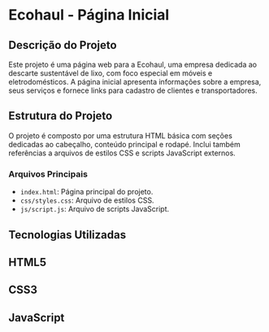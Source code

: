 # Ecohaul - Página Inicial

## Descrição do Projeto

Este projeto é uma página web para a Ecohaul, uma empresa dedicada ao descarte sustentável de lixo, com foco especial em móveis e eletrodomésticos. A página inicial apresenta informações sobre a empresa, seus serviços e fornece links para cadastro de clientes e transportadores.

## Estrutura do Projeto

O projeto é composto por uma estrutura HTML básica com seções dedicadas ao cabeçalho, conteúdo principal e rodapé. Inclui também referências a arquivos de estilos CSS e scripts JavaScript externos.

### Arquivos Principais

- `index.html`: Página principal do projeto.
- `css/styles.css`: Arquivo de estilos CSS.
- `js/script.js`: Arquivo de scripts JavaScript.
  
## Tecnologias Utilizadas
## HTML5
## CSS3
## JavaScript
